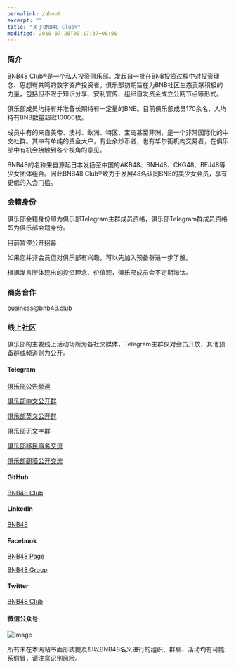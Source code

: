 ```yaml
---
permalink: /about
excerpt: ""
title: "关于BNB48 Club®"
modified: 2018-07-28T00:17:37+08:00
---
```

### 简介
BNB48 Club®是一个私人投资俱乐部。发起自一批在BNB投资过程中对投资理念、思想有共鸣的数字资产投资者。俱乐部初期旨在为BNB社区生态贡献积极的力量，包括但不限于知识分享、安利宣传、组织自发资金成立公网节点等形式。

俱乐部成员均持有并准备长期持有一定量的BNB。目前俱乐部成员170余名，人均持有BNB数量超过10000枚。

成员中有的来自美帝、澳村、欧洲、特区、宝岛甚至非洲，是一个非常国际化的中文社群。其中有单纯的资金大户，有业余炒币者，也有华尔街机构交易者，在俱乐部中有机会接触到各个视角的意见。

BNB48的名称来自源起日本发扬至中国的AKB48、SNH48、CKG48、BEJ48等少女团体组合。因此BNB48 Club®致力于发展48名认同BNB的美少女会员，享有更低的入会门槛。
### 会籍身份
俱乐部会籍身份即为俱乐部Telegram主群成员资格，俱乐部Telegram群成员资格即为俱乐部会籍身份。

目前暂停公开招募

如果您并非会员但对俱乐部有兴趣，可以先加入预备群进一步了解。

根据发言所体现出的投资理念、价值观，俱乐部成员会不定期淘汰。

### 商务合作
business@bnb48.club

### 线上社区

俱乐部的主要线上活动场所为各社交媒体，Telegram主群仅对会员开放，其他预备群或频道则为公开。

#### Telegram
[俱乐部公告频道](https://t.me/bnb48club_publish)

[俱乐部中文公开群](https://t.me/bnb48club_cn)

[俱乐部英文公开群](https://t.me/bnb48club_en)

[俱乐部无文字群](https://t.me/bnb48club_sticker)

[俱乐部移民事务交流](https://t.me/bnb48club_emigrate)

[俱乐部翻墙公开交流](https://t.me/bnb48club_fuckgfw)

#### GitHub

[BNB48 Club](https://github.com/BNB48Club)

#### LinkedIn

[BNB48](https://www.linkedin.com/company/bnb48)

#### Facebook

[BNB48 Page](https://www.facebook.com/bnb48/)

[BNB48 Group](https://www.facebook.com/groups/280025322599842/)

#### Twitter

[BNB48 Club](https://www.twitter.com/bnb48club/)

#### 微信公众号 
![image](http://bnb48.club/assets/qrcode_for_bnb48_mp.jpg)

所有未在本网站书面形式提及却以BNB48名义进行的组织、群聊、活动均有可能系假冒，请注意识别风险。


<!--
![image](http://bnb48.club/assets/qrcode_for_bgqkl.jpg)
### 微博
[![SirIanM](https://tvax3.sinaimg.cn/crop.0.0.512.512.180/005zmCdEly8fs2jfggtpbj30e80e8t95.jpg "SirIanM")](https://weibo.com/bnb48sirian)
[![星空皓月名](https://tvax4.sinaimg.cn/crop.0.0.996.996.180/9f0adb99ly8foydvzqpe1j20ro0ro75n.jpg "星空皓月名")](https://weibo.com/272110082)
[![BNB48-Gui](https://tvax1.sinaimg.cn/crop.0.0.627.627.180/61800868ly8fsc2l3ymcyj20hs0hswfg.jpg "BNB48-Gui")](https://weibo.com/1635780712)
[![风清投资](https://tvax4.sinaimg.cn/crop.0.0.580.580.180/a5d784e5ly8fsgmkxngkwj20g40pxq47.jpg "风清投资")](https://weibo.com/2782364901)
[![朱尐莫](https://tvax3.sinaimg.cn/crop.0.126.636.636.180/3ddeeae9ly8fjfhb6u1g0j20hs0vmgpe.jpg "朱尐莫")](https://weibo.com/331000566)
[![BNB48Club-大帅](https://tva1.sinaimg.cn/crop.0.0.640.640.180/af2026b9jw8ew96r1gwqlj20hs0ht74x.jpg "BNB48Club-大帅")](https://weibo.com/2938119865)
-->


